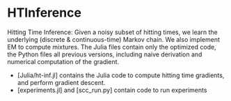 # HTInference
Hitting Time Inference: Given a noisy subset of hitting times, we learn the underlying (discrete & continuous-time) Markov chain. We also implement EM to compute mixtures.
The Julia files contain only the optimized code, the Python files all previous versions, including naive derivation and numerical computation of the gradient.

- [Julia/ht-inf.jl] contains the Julia code to compute hitting time gradients, and perform gradient descent.
- [experiments.jl] and [scc_run.py] contain code to run experiments
